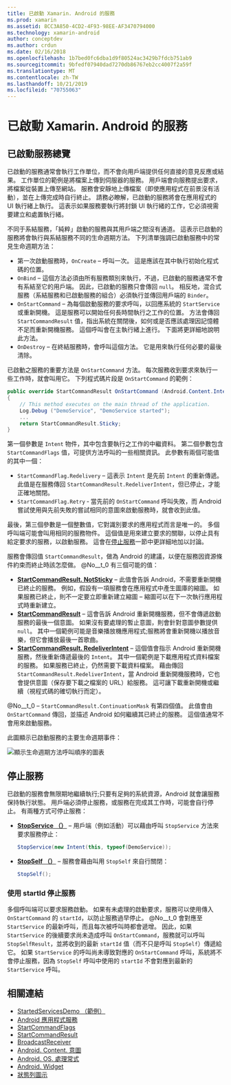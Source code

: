 ```yaml
---
title: 已啟動 Xamarin. Android 的服務
ms.prod: xamarin
ms.assetid: 8CC3A850-4CD2-4F93-98EE-AF3470794000
ms.technology: xamarin-android
author: conceptdev
ms.author: crdun
ms.date: 02/16/2018
ms.openlocfilehash: 1b7bed0fc6dba1d9f80524ac3429b7fdcb751ab9
ms.sourcegitcommit: 9bfedf07940dad7270db86767eb2cc4007f2a59f
ms.translationtype: MT
ms.contentlocale: zh-TW
ms.lasthandoff: 10/21/2019
ms.locfileid: "70755063"
---
```

# <a name="started-services-with-xamarinandroid"></a>已啟動 Xamarin. Android 的服務

## <a name="started-services-overview"></a>已啟動服務總覽

已啟動的服務通常會執行工作單位，而不會向用戶端提供任何直接的意見反應或結果。 工作單位的範例是將檔案上傳到伺服器的服務。 用戶端會向服務提出要求，將檔案從裝置上傳至網站。 服務會安靜地上傳檔案（即使應用程式在前景沒有活動），並在上傳完成時自行終止。 請務必瞭解，已啟動的服務將會在應用程式的 UI 執行緒上執行。 這表示如果服務要執行將封鎖 UI 執行緒的工作，它必須視需要建立和處置執行緒。

不同于系結服務，「純粹」啟動的服務與其用戶端之間沒有通道。 這表示已啟動的服務將會執行與系結服務不同的生命週期方法。 下列清單強調已啟動服務中的常見生命週期方法：

- 第一次啟動服務時，`OnCreate` &ndash; 呼叫一次。 這是應該在其中執行初始化程式碼的位置。
- `OnBind` &ndash; 這個方法必須由所有服務類別來執行，不過，已啟動的服務通常不會有系結至它的用戶端。 因此，已啟動的服務只會傳回 `null`。 相反地，混合式服務（系結服務和已啟動服務的組合）必須執行並傳回用戶端的 `Binder`。
- `OnStartCommand` &ndash; 為每個啟動服務的要求呼叫，以回應系統的 `StartService` 或重新開機。 這是服務可以開始任何長時間執行之工作的位置。 方法會傳回 `StartCommandResult` 值，指出系統在關閉後，如何或是否應該處理因記憶體不足而重新開機服務。 這個呼叫會在主執行緒上進行。 下面將更詳細地說明此方法。
- `OnDestroy` &ndash; 在終結服務時，會呼叫這個方法。 它是用來執行任何必要的最後清除。

已啟動之服務的重要方法是 `OnStartCommand` 方法。 每次服務收到要求來執行一些工作時，就會叫用它。 下列程式碼片段是 `OnStartCommand` 的範例： 

```csharp
public override StartCommandResult OnStartCommand (Android.Content.Intent intent, StartCommandFlags flags, int startId)
{
    // This method executes on the main thread of the application.
    Log.Debug ("DemoService", "DemoService started");
    ...
    return StartCommandResult.Sticky;
}
```

第一個參數是 `Intent` 物件，其中包含要執行之工作的中繼資料。 第二個參數包含 `StartCommandFlags` 值，可提供方法呼叫的一些相關資訊。 此參數有兩個可能值的其中一個：

- `StartCommandFlag.Redelivery` &ndash; 這表示 `Intent` 是先前 `Intent` 的重新傳遞。 此值是在服務傳回 `StartCommandResult.RedeliverIntent`，但已停止，才能正確地關閉。
- `StartCommandFlag.Retry` &dash; 當先前的 `OnStartCommand` 呼叫失敗，而 Android 嘗試使用與先前失敗的嘗試相同的意圖來啟動服務時，就會收到此值。

最後，第三個參數是一個整數值，它對識別要求的應用程式而言是唯一的。 多個呼叫端可能會叫用相同的服務物件。 這個值是用來建立要求的關聯，以停止具有給定要求的服務，以啟動服務。 這會在[停止服務](#Stopping_the_Service)一節中更詳細地加以討論。 

服務會傳回值 `StartCommandResult`，做為 Android 的建議，以便在服務因資源條件約束而終止時該怎麼做。 @No__t_0 有三個可能的值：

- **[StartCommandResult. NotSticky](xref:Android.App.StartCommandResult.NotSticky)** &ndash; 此值會告訴 Android，不需要重新開機已終止的服務。 例如，假設有一項服務會在應用程式中產生圖庫的縮圖。 如果服務已終止，則不一定要立即重新建立縮圖 &ndash; 縮圖可以在下一次執行應用程式時重新建立。
- **[StartCommandResult](xref:Android.App.StartCommandResult.Sticky)** &ndash; 這會告訴 Android 重新開機服務，但不會傳遞啟動服務的最後一個意圖。 如果沒有要處理的暫止意圖，則會針對意圖參數提供 `null`。 其中一個範例可能是音樂播放機應用程式;服務將會重新開機以播放音樂，但它會播放最後一首歌曲。
- **[StartCommandResult. RedeliverIntent](xref:Android.App.StartCommandResult.RedeliverIntent)** &ndash; 這個值會指示 Android 重新開機服務，然後重新傳遞最後的 `Intent`。 其中一個範例是下載應用程式資料檔案的服務。 如果服務已終止，仍然需要下載資料檔案。 藉由傳回 `StartCommandResult.RedeliverIntent`，當 Android 重新開機服務時，它也會提供意圖（保存要下載之檔案的 URL）給服務。 這可讓下載重新開機或繼續（視程式碼的確切執行而定）。

@No__t_0 &ndash; `StartCommandResult.ContinuationMask` 有第四個值。 此值會由 `OnStartCommand` 傳回，並描述 Android 如何繼續其已終止的服務。 這個值通常不會用來啟動服務。

此圖顯示已啟動服務的主要生命週期事件： 

![顯示生命週期方法呼叫順序的圖表](started-services-images/started-service-01.png "圖表，顯示生命週期方法的呼叫順序。")

<a name="Stopping_the_Service" />

## <a name="stopping-the-service"></a>停止服務

已啟動的服務會無限期地繼續執行;只要有足夠的系統資源，Android 就會讓服務保持執行狀態。 用戶端必須停止服務，或服務在完成其工作時，可能會自行停止。 有兩種方式可停止服務： 

- **[StopService （）](xref:Android.Content.Context.StopService*)** &ndash; 用戶端（例如活動）可以藉由呼叫 `StopService` 方法來要求服務停止：

    ```csharp
    StopService(new Intent(this, typeof(DemoService));
    ```

- **[StopSelf （）](xref:Android.App.Service.StopSelf*)** &ndash; 服務會藉由叫用 `StopSelf` 來自行關閉：

    ```csharp
    StopSelf();
    ```

### <a name="using-startid-to-stop-a-service"></a>使用 startId 停止服務

多個呼叫端可以要求服務啟動。 如果有未處理的啟動要求，服務可以使用傳入 `OnStartCommand` 的 `startId`，以防止服務過早停止。 @No__t_0 會對應至 `StartService` 的最新呼叫，而且每次被呼叫時都會遞增。 因此，如果 `StartService` 的後續要求尚未造成呼叫 `OnStartCommand`，服務就可以呼叫 `StopSelfResult`，並將收到的最新 `startId` 值（而不只是呼叫 `StopSelf`）傳遞給它。 如果 `StartService` 的呼叫尚未導致對應的 `OnStartCommand` 呼叫，系統將不會停止服務，因為 `StopSelf` 呼叫中使用的 `startId` 不會對應到最新的 `StartService` 呼叫。

## <a name="related-links"></a>相關連結

- [StartedServicesDemo （範例）](https://docs.microsoft.com/samples/xamarin/monodroid-samples/applicationfundamentals-servicesamples-startedservicesdemo)
- [Android 應用程式服務](xref:Android.App.Service)
- [StartCommandFlags](xref:Android.App.StartCommandFlags)
- [StartCommandResult](xref:Android.App.StartCommandResult)
- [BroadcastReceiver](xref:Android.Content.BroadcastReceiver)
- [Android. Content. 意圖](xref:Android.Content.Intent)
- [Android. OS. 處理常式](xref:Android.OS.Handler)
- [Android. Widget](xref:Android.Widget.Toast)
- [狀態列圖示](https://developer.android.com/guide/practices/ui_guidelines/icon_design_status_bar.html)
